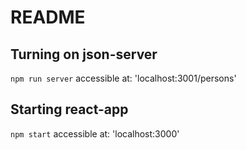 # README

## Turning on json-server
```npm run server```
accessible at: 'localhost:3001/persons'

## Starting react-app
```npm start```
accessible at: 'localhost:3000'